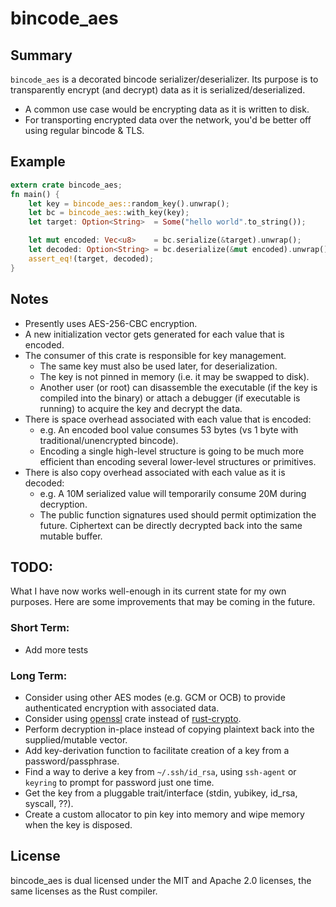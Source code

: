 # bincode_aes

## Summary
`bincode_aes` is a decorated bincode serializer/deserializer.
Its purpose is to transparently encrypt (and decrypt) data as it is serialized/deserialized.
* A common use case would be encrypting data as it is written to disk.
* For transporting encrypted data over the network, you'd be better off using regular bincode & TLS.

## Example
```rust
extern crate bincode_aes;
fn main() {
    let key = bincode_aes::random_key().unwrap();
    let bc = bincode_aes::with_key(key);
    let target: Option<String>  = Some("hello world".to_string());

    let mut encoded: Vec<u8>    = bc.serialize(&target).unwrap();
    let decoded: Option<String> = bc.deserialize(&mut encoded).unwrap();
    assert_eq!(target, decoded);
}
```

## Notes
* Presently uses AES-256-CBC encryption.
* A new initialization vector gets generated for each value that is encoded.
* The consumer of this crate is responsible for key management.
  * The same key must also be used later, for deserialization.
  * The key is not pinned in memory (i.e. it may be swapped to disk).
  * Another user (or root) can disassemble the executable (if the key is compiled into the binary) or attach a debugger (if executable is running) to acquire the key and decrypt the data.
* There is space overhead associated with each value that is encoded:
  * e.g. An encoded bool value consumes 53 bytes (vs 1 byte with traditional/unencrypted bincode).
  * Encoding a single high-level structure is going to be much more efficient than encoding several lower-level structures or primitives.
* There is also copy overhead associated with each value as it is decoded:
  * e.g. A 10M serialized value will temporarily consume 20M during decryption.
  * The public function signatures used should permit optimization the future. Ciphertext can be directly decrypted back into the same mutable buffer.

## TODO:

What I have now works well-enough in its current state for my own purposes.
Here are some improvements that may be coming in the future.

### Short Term:
* Add more tests

### Long Term:
* Consider using other AES modes (e.g. GCM or OCB) to provide authenticated encryption with associated data.
* Consider using [openssl](https://crates.io/crates/openssl) crate instead of [rust-crypto](https://crates.io/crates/rust-crypto).
* Perform decryption in-place instead of copying plaintext back into the supplied/mutable vector.
* Add key-derivation function to facilitate creation of a key from a password/passphrase.
* Find a way to derive a key from `~/.ssh/id_rsa`, using `ssh-agent` or `keyring` to prompt for password just one time.
* Get the key from a pluggable trait/interface (stdin, yubikey, id_rsa, syscall, ??).
* Create a custom allocator to pin key into memory and wipe memory when the key is disposed.

## License

bincode_aes is dual licensed under the MIT and Apache 2.0 licenses, the same licenses
as the Rust compiler.